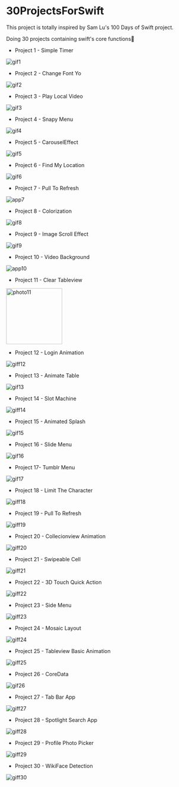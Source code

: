 # 30ProjectsForSwift

This project is totally inspired by Sam Lu's 100 Days of Swift project.

Doing 30 projects containing swift's core functions🫡


- Project 1 - Simple Timer

![gif1](https://github.com/mesutgdk/30ProjectsForSwift/assets/112901255/e2d347bc-c47f-4f9b-8901-b8d92d9cb2f4)

- Project 2 - Change Font Yo

![gif2](https://github.com/mesutgdk/30ProjectsForSwift/assets/112901255/3005ade0-accc-40f8-8511-bb1198186d3f)

- Project 3 - Play Local Video

![gif3](https://github.com/mesutgdk/30ProjectsForSwift/assets/112901255/f8075a27-f494-4cba-9000-77596bd92608)

- Project 4 - Snapy Menu

![gif4](https://github.com/mesutgdk/30ProjectsForSwift/assets/112901255/bc55fc9c-3c92-4480-abfd-05a3120ae3a6)

- Project 5 - CarouselEffect

![gif5](https://github.com/mesutgdk/30ProjectsForSwift/assets/112901255/14e6488e-2fc8-46ea-8b07-4f720a0c2bf9)

- Project 6 - Find My Location

![gif6](https://github.com/mesutgdk/30ProjectsForSwift/assets/112901255/1b88b09b-b23f-4fed-a061-cba86339da86)

- Project 7 - Pull To Refresh

![app7](https://github.com/mesutgdk/30ProjectsForSwift/assets/112901255/aa1b338e-9a6b-4994-9b68-fe7134d88451)

- Project 8 - Colorization

![gif8](https://github.com/mesutgdk/30ProjectsForSwift/assets/112901255/3c61b13f-880d-4ec9-87ff-254d63ac7d1d)

- Project 9 - Image Scroll Effect

![gif9](https://github.com/mesutgdk/30ProjectsForSwift/assets/112901255/000b6ed1-865d-473d-b3c4-71530de1760c)

- Project 10 - Video Background

![app10](https://github.com/mesutgdk/30ProjectsForSwift/assets/112901255/576506ac-900d-44e8-91d1-116a4199afbf)

- Project 11 - Clear Tableview

<img width="151" alt="photo11" src="https://github.com/mesutgdk/30ProjectsForSwift/assets/112901255/80b6dfd5-6378-4a27-99e3-c5e804149ab6">

- Project 12 - Login Animation

![giff12](https://github.com/mesutgdk/30ProjectsForSwift/assets/112901255/c9028878-39a1-4d0d-86eb-7c1041e24842)

- Project 13 - Animate Table

![gif13](https://github.com/mesutgdk/30ProjectsForSwift/assets/112901255/59127a29-eedb-401d-ab33-1e92ab4b2da1)

- Project 14 - Slot Machine

![giff14](https://github.com/mesutgdk/30ProjectsForSwift/assets/112901255/795f8b64-e96e-4a34-a8e1-e78bd924f926)

- Project 15 - Animated Splash

![gif15](https://github.com/mesutgdk/30ProjectsForSwift/assets/112901255/24c37b20-f5ca-4b31-9143-7c9aa7647304)

- Project 16 - Slide Menu

![gif16](https://github.com/mesutgdk/30ProjectsForSwift/assets/112901255/6ff1867f-253a-4e9b-8b23-5a59c8977a10)

- Project 17- Tumblr Menu

![gif17](https://github.com/mesutgdk/30ProjectsForSwift/assets/112901255/4db70c29-987d-41de-ac4a-5092b86586bf)

- Project 18 - Limit The Character

![giff18](https://github.com/mesutgdk/30ProjectsForSwift/assets/112901255/d8b74270-8a6b-4ef0-afdb-1a4bb25b7e46)

- Project 19 - Pull To Refresh

![giff19](https://github.com/mesutgdk/30ProjectsForSwift/assets/112901255/68ade768-9635-49a2-9280-f7052c3a3f44)

- Project 20 - Collecionview Animation

![giff20](https://github.com/mesutgdk/30ProjectsForSwift/assets/112901255/711682fc-fcea-467e-a6ea-a4a0120a55c3)

- Project 21 - Swipeable Cell

![giff21](https://github.com/mesutgdk/30ProjectsForSwift/assets/112901255/2adf6fdf-b338-4af3-b2cf-f755aa255ba8)

- Project 22 - 3D Touch Quick Action

![giff22](https://github.com/mesutgdk/30ProjectsForSwift/assets/112901255/a7291ff1-6622-4331-b56b-46d3cb2c35f7)

- Project 23 - Side Menu

![giff23](https://github.com/mesutgdk/30ProjectsForSwift/assets/112901255/2b50cf46-4809-411e-9fcc-47d53d1c2fe0)

- Project 24 - Mosaic Layout

![giff24](https://github.com/mesutgdk/30ProjectsForSwift/assets/112901255/239c04da-9e59-484f-8aa3-fa7569a3f171)

- Project 25 - Tableview Basic Animation

![giff25](https://github.com/mesutgdk/30ProjectsForSwift/assets/112901255/384bb81d-a18b-4246-9143-d5f44f0910e5)

- Project 26 - CoreData

![gif26](https://github.com/mesutgdk/30ProjectsForSwift/assets/112901255/a8f96095-cea4-48a6-b33d-711fce0acc33)

- Project 27 - Tab Bar App

![giff27](https://github.com/mesutgdk/30ProjectsForSwift/assets/112901255/2b2e74f6-b5e5-40f1-988c-2e2668561336)

- Project 28 - Spotlight Search App

![giff28](https://github.com/mesutgdk/30ProjectsForSwift/assets/112901255/596f7163-24eb-481f-a70d-581b4676c214)

- Project 29 - Profile Photo Picker

![giff29](https://github.com/mesutgdk/30ProjectsForSwift/assets/112901255/3bd5e429-07ac-4142-9a25-f64a758595db)

- Project 30 - WikiFace Detection

![giff30](https://github.com/mesutgdk/30ProjectsForSwift/assets/112901255/62ec5a3b-46ec-482b-b5c5-51b57d389641)

